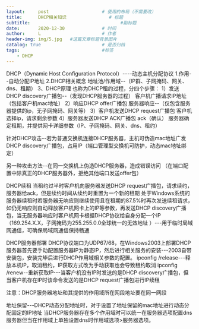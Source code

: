 ```yaml
---
layout:     post   				    # 使用的布局（不需要改）
title:      DHCP相关知识 				# 标题 
subtitle:                                  #副标题
date:       2020-12-30 				# 时间
author:     L 						# 作者
header-img: img/5.jpg 	#这篇文章标题背景图片
catalog: true 						# 是否归档
tags:								#标签
    - DHCP
---
```

﻿DHCP（Dynamic Host Configuration Protocol）----动态主机分配协议
1.作用--自动分配IP地址
2.DHCP相关概念
地址池/作用域--（IP群、子网掩码、网关、dns、租期）
3、DHCP原理
也称为DHCP租约过程，分四个步骤：
1）发送DHCP discovery广播包--（发现DHCP服务器的过程）
		客户机广播请求IP地址（包括客户机mac地址）
2）响应DHCP offer广播包
服务器响应--（仅包含服务器提供的ip，无子网掩码、网关等）
3）客户机发送DHCP request广播包
		客户机选择ip，请求剩余参数
4）服务器发送DHCP ACK广播包   ack（确认）
		服务器确定租期，并提供网卡详细参数（IP、子网掩码、网关、dns、租约）

针对DHCP攻击--若为普通交换机连接DHCP服务器，主机可伪造mac地址广发DHCP discovery广播包，占用IP（端口管理型交换机可防护，动态mac地址绑定）
			
另一种攻击方法--在同一交换机上伪造DHCP服务器，造成错误访问
（在端口配置中除真正的DHCP服务器外，拒绝其他端口发送offer包）
		

DHCP续租
		当租约过半时客户机向服务器发送DHCP request广播包，请求续约，服务器给ack，但是续约时间从续约时重置为一个新的租期 
		处于Windows系统的服务器续租时若服务器无响应则继续使用且在租期的87.5%时再次发送续租请求，如仍无响应则自动释放客户机网卡上的IP等参数，再发送DHCP discovery广播包，当无服务器响应时客户机网卡根据DHCP协议给自身分配一个IP （169.254.X.X，子网掩码为255.255.0.0全球统一的无效地址 ）---用于临时局域网通信，可确保局域网通信保持畅通


DHCP服务器部署
		DHCP协议端口为UDP67/68，在Windows2003上部署DHCP服务器首先要手动配置服务器IP为静态IP，然后进行相关服务的安装---2003自带安装包，安装完毕后进行DHCP作用域相关参数的配置。
		ipconfig /release---释放本机IP，取消租约，IP获取方式改为手动获取也会导致租约取消
		ipconfig /renew--重新获取IP---当客户机没有IP时发送的是DHCP discovery广播包，但当客户机存在IP时该命令发送的是DHCP request广播包进行IP续租

注意：DHCP服务器地址和其提供的作用域所在网段地址要在同一网段
 
 地址保留---DHCP动态分配地址时，对于设置了地址保留的mac地址进行动态分配固定的IP地址
当DHCP服务器存在多个作用域时可以统一在服务器选项配置dns服务器但当在作用域上单独设置dns时作用域选项>服务器选项。
		
		
